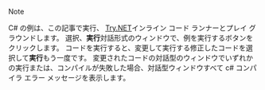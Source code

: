
> [!NOTE]
> C# の例は、この記事で実行、 [Try.NET](https://try.dot.net)インライン コード ランナーとプレイ グラウンドします。 選択、**実行**対話形式のウィンドウで、例を実行するボタンをクリックします。 コードを実行すると、変更して実行する修正したコードを選択して**実行**もう一度です。 変更されたコードの対話型のウィンドウでいずれかの実行または、コンパイルが失敗した場合、対話型ウィンドウすべて c# コンパイラ エラー メッセージを表示します。  
